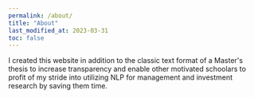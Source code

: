 ```yaml
---
permalink: /about/
title: "About"
last_modified_at: 2023-03-31
toc: false
---
```


I created this website in addition to the classic text format of a Master's thesis to increase transparency and enable other motivated schoolars to profit of my stride into utilizing NLP for management and investment research by saving them time.

